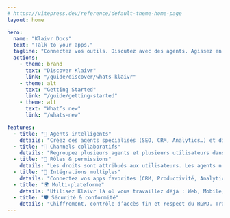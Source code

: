 ```yaml
---
# https://vitepress.dev/reference/default-theme-home-page
layout: home

hero:
  name: "Klaivr Docs"
  text: "Talk to your apps."
  tagline: "Connectez vos outils. Discutez avec des agents. Agissez en équipe — sur Web, Mobile, Slack et Teams."
  actions:
    - theme: brand
      text: "Discover Klaivr"
      link: "/guide/discover/whats-klaivr"
    - theme: alt
      text: "Getting Started"
      link: "/guide/getting-started"
    - theme: alt
      text: "What’s new"
      link: "/whats-new"

features:
  - title: "🤖 Agents intelligents"
    details: "Créez des agents spécialisés (SEO, CRM, Analytics…) et dialoguez en langage naturel pour exécuter des actions ou obtenir des insights."
  - title: "💬 Channels collaboratifs"
    details: "Regroupez plusieurs agents et plusieurs utilisateurs dans un même espace pour travailler en temps réel sur vos sujets."
  - title: "🔑 Rôles & permissions"
    details: "Les droits sont attribués aux utilisateurs. Les agents n’exécutent que ce que l’auteur de la demande est autorisé à faire."
  - title: "🔗 Intégrations multiples"
    details: "Connectez vos apps favorites (CRM, Productivité, Analytics, Social…) une fois, puis réutilisez-les dans tous vos agents."
  - title: "🌍 Multi-plateforme"
    details: "Utilisez Klaivr là où vous travaillez déjà : Web, Mobile, Slack et Microsoft Teams, avec une expérience unifiée."
  - title: "🛡️ Sécurité & conformité"
    details: "Chiffrement, contrôle d’accès fin et respect du RGPD. Transparence totale sur les actions exécutées par les agents."
---
```

